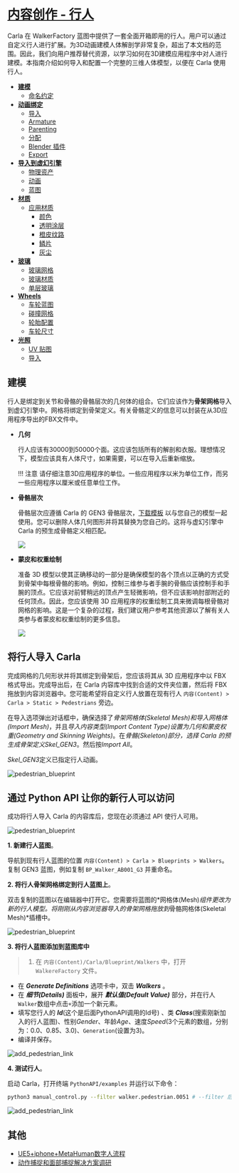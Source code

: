 # [内容创作 - 行人](https://github.com/carla-simulator/carla/commit/b08f74990c83b145850a0a5cb2ddcdd6bdc8b35d) 

Carla 在 WalkerFactory 蓝图中提供了一套全面开箱即用的行人。用户可以通过自定义行人进行扩展。为3D动画建模人体解剖学非常复杂，超出了本文档的范围。因此，我们向用户推荐替代资源，以学习如何在3D建模应用程序中对人进行建模。本指南介绍如何导入和配置一个完整的三维人体模型，以便在 Carla 使用行人。

* __[建模](#modeling)__
	* [命名约定](#naming-conventions)
* __[动画绑定](#rigging-the-vehicle-using-an-armature)__
	* [导入](#import)
	* [Armature](#add-an-armature)
    * [Parenting](#parenting)
    * [分配](#assigning-car-parts-to-bones)
	* [Blender 插件](#blender-ue4-vehicle-rigging-add-on)
    * [Export](#export)
* __[导入到虚幻引擎](#importing-into-unreal-engine)__
	* [物理资产](#setting-the-physics-asset)
	* [动画](#creating-the-animation)
    * [蓝图](#creating-the-blueprint)
* __[材质](#materials)__
	* [应用材质](#applying-a-material-to-your-vehicle)
		* [颜色](#color)
		* [透明涂层](#clear-coat)
		* [橙皮纹路](#orange-peel)
		* [鳞片](#flakes)
		* [灰尘](#dust)
* __[玻璃](#glass)__
	* [玻璃网格](#glass-meshes)
	* [玻璃材质](#glass-material)
	* [单层玻璃](#single-layer-glass)
* __[Wheels](#wheels)__
	* [车轮蓝图](#wheel-blueprint)
	* [碰撞网格](#collision-mesh)
	* [轮胎配置](#tire-configuration)
	* [车轮尺寸](#wheel-dimensions)
* __[光照](#lights)__
	* [UV 贴图](#uv-map)
	* [导入](#importing)

## 建模

行人是绑定到关节和骨骼的骨骼层次的几何体的组合。它们应该作为**骨架网格**导入到虚幻引擎中。网格将绑定到骨架定义。有关骨骼定义的信息可以封装在从3D应用程序导出的FBX文件中。 

* __几何__  

    行人应该有30000到50000个面。这应该包括所有的解剖和衣服。理想情况下，模型应该具有人体尺寸，如果需要，可以在导入后重新缩放。

    !!! 注意
        请仔细注意3D应用程序的单位。一些应用程序以米为单位工作，而另一些应用程序以厘米或任意单位工作。

* __骨骼层次__  

    骨骼层次应遵循 Carla 的 GEN3 骨骼层次，[下载模板](https://drive.google.com/file/d/1SYUvH096VxoD_qEMafL9Y4qR5Zhz3IPH/view?usp=sharing) 以与您自己的模型一起使用。您可以删除人体几何图形并将其替换为您自己的。这将与虚幻引擎中 Carla 的预生成骨骼定义相匹配。

	![](./img/tuto_content_authoring_pedestrians/skeletal_hierarchy.jpg)

* __蒙皮和权重绘制__  

	准备 3D 模型以使其正确移动的一部分是确保模型的各个顶点以正确的方式受到骨架中每根骨骼的影响。例如，控制三维参与者手腕的骨骼应该控制手和手腕的顶点。它应该对前臂稍远的顶点产生轻微影响，但不应该影响肘部附近的任何顶点。因此，您应该使用 3D 应用程序的权重绘制工具来微调每根骨骼对网格的影响。这是一个复杂的过程，我们建议用户参考其他资源以了解有关人类参与者蒙皮和权重绘制的更多信息。

	![](./img/tuto_content_authoring_pedestrians/weight_paint_wrist.png)

## 将行人导入 Carla

完成网格的几何形状并将其绑定到骨架后，您应该将其从 3D 应用程序中以 FBX 格式导出。完成导出后，在 Carla 内容库中找到合适的文件夹位置，然后将 FBX 拖放到内容浏览器中。您可能希望将自定义行人放置在现有行人 `内容(Content) > Carla > Static > Pedestrians` 旁边。

在导入选项弹出对话框中，确保选择了*骨架网格体(Skeletal Mesh)*和*导入网格体(Import Mesh)*，并且*导入内容类型(Import Content Type)*设置为*几何和蒙皮权重(Geometry and Skinning Weights)*。在*骨骼(Skeleton)*部分，选择 Carla 的预生成骨架定义*Skel_GEN3*。然后按*Import All*。

*Skel_GEN3*定义已指定行人动画。

![pedestrian_blueprint](./img/tuto_content_authoring_pedestrians/pedestrian_import.png)

## 通过 Python API 让你的新行人可以访问

成功将行人导入 Carla 的内容库后，您现在必须通过 API 使行人可用。

![pedestrian_blueprint](./img/tuto_content_authoring_pedestrians/pedestrian_viewport.png)

__1. 新建行人蓝图__。

导航到现有行人蓝图的位置 `内容(Content) > Carla > Blueprints > Walkers`。复制 GEN3 蓝图，例如复制 `BP_Walker_AB001_G3` 并重命名。

__2. 将行人骨架网格绑定到行人蓝图上__。

双击复制的蓝图以在编辑器中打开它。您需要将蓝图的*网格体(Mesh)*组件更改为新的行人模型。将刚刚从内容浏览器导入的骨架网格拖放到*骨骼网格体(Skeletal Mesh)*插槽中。

![pedestrian_blueprint](./img/tuto_content_authoring_pedestrians/pedestrian_BP.png)

__3. 将行人蓝图添加到蓝图库中__

>1. 在 `内容(Content)/Carla/Blueprint/Walkers` 中，打开 `WalkereFactory` 文件。
- 在 **_Generate Definitions_** 选项卡中，双击 **_Walkers_** 。
- 在 **_细节(Details)_** 面板中，展开 **_默认值(Default Value)_** 部分，并在行人`Walker`数组中点击`+`添加一个新元素。 
- 填写您行人的 **_Id_**(这个是后面PythonAPI调用的Id号) 、类 **_Class_**(搜索刚新加入的行人蓝图)、性别*Gender*、年龄*Age*、速度*Speed*(3个元素的数组，分别为：0.0、0.85、3.0)、`Generation`(设置为3)。
- 编译并保存。

![add_pedestrian_link](./img/pedestrian/add_pedestrian_link.jpg)


__4. 测试行人__。

启动 Carla，打开终端 `PythonAPI/examples` 并运行以下命令：

```sh
python3 manual_control.py --filter walker.pedestrian.0051 # --filter 后的参数中的0051为步骤3中定义的行人Id
```

![add_pedestrian_link](./img/pedestrian/control_pedestrian.jpg)

## 其他
- [UE5+iphone+MetaHuman数字人流程](https://zhuanlan.zhihu.com/p/717064519)
- [动作捕捉和面部捕捉解决方案调研](https://blog.csdn.net/u012863565/article/details/122228501)




